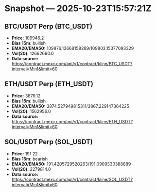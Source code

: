 # Snapshot — 2025-10-23T15:57:21Z

## BTC/USDT Perp (BTC_USDT)
- **Price:** 109946.2
- **Bias 15m:** bullish
- **EMA20/EMA50:** 109876.13668158269/109803.15377093329
- **Vol(20):** 12662690.0
- **Data source:** https://contract.mexc.com/api/v1/contract/kline/BTC_USDT?interval=Min1&limit=60

## ETH/USDT Perp (ETH_USDT)
- **Price:** 3879.12
- **Bias 15m:** bullish
- **EMA20/EMA50:** 3874.527949815311/3867.229147364225
- **Vol(20):** 1562956.0
- **Data source:** https://contract.mexc.com/api/v1/contract/kline/ETH_USDT?interval=Min1&limit=60

## SOL/USDT Perp (SOL_USDT)
- **Price:** 191.22
- **Bias 15m:** bearish
- **EMA20/EMA50:** 191.4205729520263/191.0909330388889
- **Vol(20):** 2279814.0
- **Data source:** https://contract.mexc.com/api/v1/contract/kline/SOL_USDT?interval=Min1&limit=60
